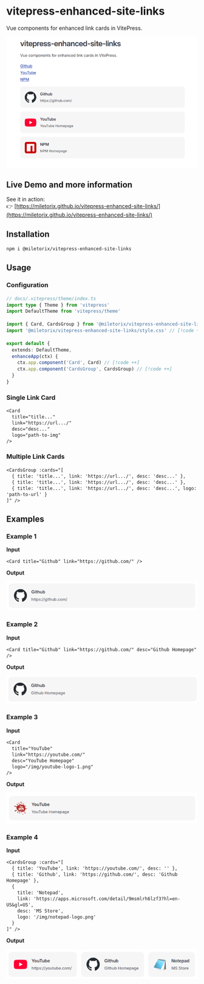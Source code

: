 # vitepress-enhanced-site-links

Vue components for enhanced link cards in VitePress.

<p align="center">
  <img src="./assets/demo.png" alt="vitepress-enhanced-site-links demo" width="800">
</p>

## Live Demo and more information

See it in action:  
👉 [https://miletorix.github.io/vitepress-enhanced-site-links/](https://miletorix.github.io/vitepress-enhanced-site-links/)

## Installation

```sh
npm i @miletorix/vitepress-enhanced-site-links
```

## Usage

### Configuration

```typescript
// docs/.vitepress/theme/index.ts
import type { Theme } from 'vitepress'
import DefaultTheme from 'vitepress/theme'

import { Card, CardsGroup } from '@miletorix/vitepress-enhanced-site-links' // [!code ++]
import '@miletorix/vitepress-enhanced-site-links/style.css' // [!code ++]

export default {
  extends: DefaultTheme,
  enhanceApp(ctx) {
    ctx.app.component('Card', Card) // [!code ++]
    ctx.app.component('CardsGroup', CardsGroup) // [!code ++]
  }
}
```

### Single Link Card
```vue
<Card
  title="title..."
  link="https://url.../" 
  desc="desc..."
  logo="path-to-img"
/>
```

### Multiple Link Cards
```vue
<CardsGroup :cards="[
  { title: 'title...', link: 'https://url.../', desc: 'desc...' },
  { title: 'title...', link: 'https://url.../', desc: 'desc...' },
  { title: 'title...', link: 'https://url.../', desc: 'desc...', logo: 'path-to-url' }
]" />
```

## Examples

### Example 1

**Input**

```vue
<Card title="Github" link="https://github.com/" />
```

**Output**

![demo-2](./assets/demo-2.png)

### Example 2

**Input**

```vue
<Card title="Github" link="https://github.com/" desc="Github Homepage" />
```

**Output**

![demo-3](./assets/demo-3.png)

### Example 3

**Input**

```vue
<Card
  title="YouTube"
  link="https://youtube.com/" 
  desc="YouTube Homepage"
  logo="/img/youtube-logo-1.png"
/>
```

**Output**

![demo-4](./assets/demo-4.png)

### Example 4

**Input**

```vue
<CardsGroup :cards="[
  { title: 'YouTube', link: 'https://youtube.com/', desc: '' },
  { title: 'Github', link: 'https://github.com/', desc: 'Github Homepage' },
  { 
    title: 'Notepad', 
    link: 'https://apps.microsoft.com/detail/9msmlrh6lzf3?hl=en-US&gl=US', 
    desc: 'MS Store',
    logo: '/img/notepad-logo.png' 
  }
]" />  
```

**Output**

![demo-5](./assets/demo-5.png) 